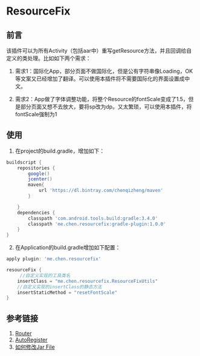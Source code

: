 # ResourceFix

## 前言

该插件可以为所有Activity（包括aar中）重写getResource方法，并且回调给自定义的类处理。比如如下两个需求：

1. 需求1：国际化App，部分页面不做国际化，但是公有字符串像Loading，OK等文案又已经增加了翻译。可以使用本插件将不需要国际化的界面设置成中文。

2. 需求2：App做了字体调整功能，将整个Resource的fontScale变成了1.5，但是部分页面又想不去放大，要将sp改为dp。又太繁琐，可以使用本插件，将fontScale强制为1

## 使用

1. 在project的build.gradle，增加如下：

```groovy
buildscript {
    repositories {
        google()
        jcenter()
        maven{
            url 'https://dl.bintray.com/chenqizheng/maven'
        }

    }
    dependencies {
        classpath 'com.android.tools.build:gradle:3.4.0'
        classpath 'me.chen.resourcefix:gradle-plugin:1.0.0'
    }
}
```

2. 在Application的build.gradle增加如下配置：


```groovy
apply plugin: 'me.chen.resourcefix'

resourceFix {
     //自定义实现的工具类名
    insertClass = "me.chen.resourcefix.ResourceFixUtils"
    //自定义实现的insertClass的静态方法
    insertStaticMethod = "resetFontScale"
}
```

## 参考链接

 1. [Router](https://github.com/chenenyu/Router)
 2. [AutoRegister](https://github.com/luckybilly/AutoRegister)
 3. [如何修改Jar File](https://riptutorial.com/java/example/12965/how-to-edit-jar-files-with-asm)



